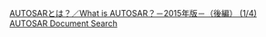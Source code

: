 [AUTOSARとは？／What is AUTOSAR？－2015年版－（後編） (1/4)](https://monoist.atmarkit.co.jp/mn/articles/1508/04/news005.html "AUTOSARとは？／What is AUTOSAR？－2015年版－（後編） (1/4)")<br/>
[AUTOSAR Document Search](https://www.autosar.org/nc/document-search/ "AUTOSAR Document Search")<br/>
